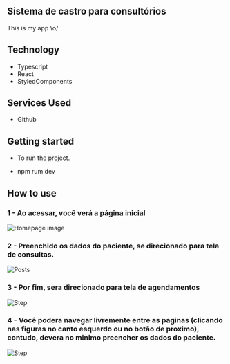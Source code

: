 ## Sistema de castro para consultórios
This is my app \o/ 

## Technology 

* Typescript
* React
* StyledComponents

## Services Used
* Github

## Getting started
  
* To run the project.
- npm rum dev

## How to use

### 1 - Ao acessar, você verá a página inicial

![Homepage image](https://github.com/kiondartel/IntegralClinic-Multi-Cadastro/blob/master/public/readme/1.png)

### 2 - Preenchido os dados do paciente, se direcionado para tela de consultas.

![Posts](https://github.com/kiondartel/IntegralClinic-Multi-Cadastro/blob/master/public/readme/2.png)

### 3 - Por fim, sera direcionado para tela de agendamentos

![Step](https://github.com/kiondartel/IntegralClinic-Multi-Cadastro/blob/master/public/readme/3.png)

### 4 - Você podera navegar livremente entre as paginas (clicando nas figuras no canto esquerdo ou no botão de proximo), contudo, devera no minimo preencher os dados do paciente.
       

![Step](https://github.com/kiondartel/IntegralClinic-Multi-Cadastro/blob/master/public/readme/4.png)        
